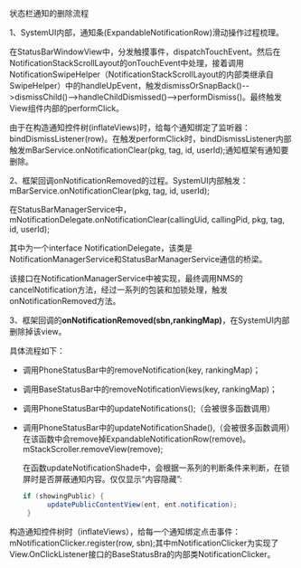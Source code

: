 状态栏通知的删除流程

1、SystemUI内部，通知条(ExpandableNotificationRow)滑动操作过程梳理。

​	在StatusBarWindowView中，分发触摸事件，dispatchTouchEvent。然后在NotificationStackScrollLayout的onTouchEvent中处理，接着调用NotificationSwipeHelper（NotificationStackScrollLayout的内部类继承自SwipeHelper）中的handleUpEvent，触发dismissOrSnapBack()-->dismissChild()-->handleChildDismissed()-->performDismiss()。最终触发View组件内部的performClick。

​	由于在构造通知控件树(inflateViews)时，给每个通知绑定了监听器：bindDismissListener(row)。在触发performClick时，bindDismissListener内部触发mBarService.onNotificationClear(pkg, tag, id, userId);通知框架有通知要删除。

2、框架回调onNotificationRemoved的过程。SystemUI内部触发：mBarService.onNotificationClear(pkg, tag, id, userId);

在StatusBarManagerService中，mNotificationDelegate.onNotificationClear(callingUid, callingPid, pkg, tag, id, userId);

其中为一个interface NotificationDelegate，该类是NotificationManagerService和StatusBarManagerService通信的桥梁。

该接口在NotificationManagerService中被实现，最终调用NMS的cancelNotification方法，经过一系列的包装和加锁处理，触发onNotificationRemoved方法。

3、框架回调的**onNotificationRemoved(sbn,rankingMap)**，在SystemUI内部删除掉该view。

具体流程如下：

- 调用PhoneStatusBar中的removeNotification(key, rankingMap)；

- 调用BaseStatusBar中的removeNotificationViews(key, rankingMap)；

- 调用PhoneStatusBar中的updateNotifications();（会被很多函数调用）

- 调用PhoneStatusBar中的updateNotificationShade(),（会被很多函数调用）在该函数中会remove掉ExpandableNotificationRow(remove)。mStackScroller.removeView(remove);

  在函数updateNotificationShade中，会根据一系列的判断条件来判断，在锁屏时是否屏蔽通知内容。仅仅显示“内容隐藏”:

  ```java
  if (showingPublic) {
        updatePublicContentView(ent, ent.notification);
   }
  ```




构造通知控件树时（inflateViews），给每一个通知绑定点击事件：mNotificationClicker.register(row, sbn);其中mNotificationClicker为实现了View.OnClickListener接口的BaseStatusBra的内部类NotificationClicker。